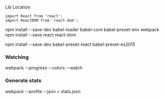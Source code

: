 
Lib Location

<script src="https://unpkg.com/react@latest/dist/react.js"></script>
<script src="https://unpkg.com/react-dom@latest/dist/react-dom.js"></script>
<script src="https://unpkg.com/babel-standalone@6.15.0/babel.min.js"></script>
<script src="http://cdn.sockjs.org/sockjs-0.3.4.min.js"></script>

    
    
    import React from 'react';
    import ReactDOM from 'react-dom';
    
npm install --save-dev babel-loader babel-core babel-preset-env webpack
npm install --save react react-dom

npm install --save-dev babel-preset-react babel-preset-es2015


### Watching
webpack --progress --colors --watch

### Generate stats
webpack --profile --json > stats.json

